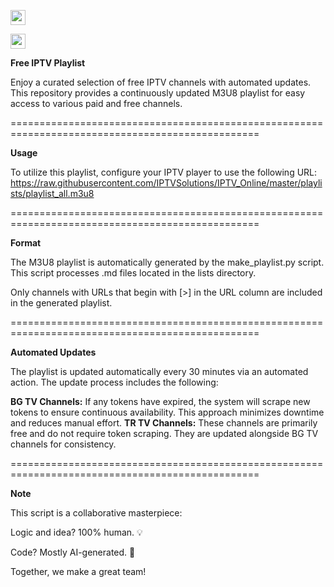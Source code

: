 
[<img src="https://hatscripts.github.io/circle-flags/flags/bg.svg" width="24">](lists/bulgaria.md)

[<img src="https://hatscripts.github.io/circle-flags/flags/tr.svg" width="24">](lists/turkey.md)

**Free IPTV Playlist**

Enjoy a curated selection of free IPTV channels with automated updates. 
This repository provides a continuously updated M3U8 playlist for easy access to various paid and free channels.

=================================================================================================

**Usage**

To utilize this playlist, configure your IPTV player to use the following URL:
https://raw.githubusercontent.com/IPTVSolutions/IPTV_Online/master/playlists/playlist_all.m3u8

=================================================================================================

**Format**

The M3U8 playlist is automatically generated by the make_playlist.py script. This script processes .md files located in the lists directory.

Only channels with URLs that begin with [>] in the URL column are included in the generated playlist.

=================================================================================================

**Automated Updates**

The playlist is updated automatically every 30 minutes via an automated action. The update process includes the following:

**BG TV Channels:** If any tokens have expired, the system will scrape new tokens to ensure continuous availability. This approach minimizes downtime and reduces manual effort.
**TR TV Channels:** These channels are primarily free and do not require token scraping. They are updated alongside BG TV channels for consistency.

=================================================================================================

**Note**

This script is a collaborative masterpiece:

Logic and idea? 100% human. 💡

Code? Mostly AI-generated. 🤖

Together, we make a great team!
